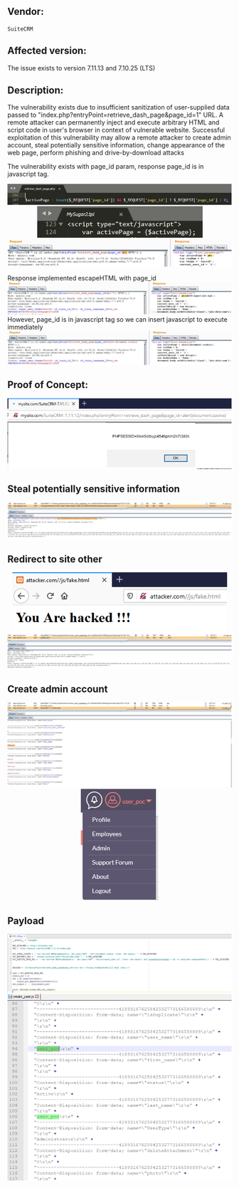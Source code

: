 ## Vendor:
    SuiteCRM 

## Affected version:
The issue exists to version 7.11.13 and 7.10.25 (LTS) 

## Description:   
The vulnerability exists due to insufficient sanitization of user-supplied data passed to "index.php?entryPoint=retrieve_dash_page&page_id=1" URL. A remote attacker can permanently inject and execute arbitrary HTML and script code in user's browser in context of vulnerable website.
Successful exploitation of this vulnerability may allow a remote attacker to create admin account, steal potentially sensitive information, change appearance of the web page, perform phishing and drive-by-download attacks

The vulnerability exists with page_id param, response page_id is in javascript tag.

<p align="center">
<img src="https://github.com/vuongdq54/SuiteCRM_XSS/blob/master/image1.png" />
<img src="https://github.com/vuongdq54/SuiteCRM_XSS/blob/master/image2.png" />
<img src="https://github.com/vuongdq54/SuiteCRM_XSS/blob/master/image3.png" />
</p>
Response implemented escapeHTML with page_id
<img src="https://github.com/vuongdq54/SuiteCRM_XSS/blob/master/image4.png" />
However, page_id is in javascript tag so we can insert javascript to execute immediately
<img src="https://github.com/vuongdq54/SuiteCRM_XSS/blob/master/image5.png" />

## Proof of Concept:

<p align="center">
<img src="https://github.com/vuongdq54/SuiteCRM_XSS/blob/master/image6.png" />
</p>

## Steal potentially sensitive information

<p align="center">
<img src="https://github.com/vuongdq54/SuiteCRM_XSS/blob/master/image7.png" />
</p>

## Redirect to site other

<p align="center">
<img src="https://github.com/vuongdq54/SuiteCRM_XSS/blob/master/image8.png" />
<img src="https://github.com/vuongdq54/SuiteCRM_XSS/blob/master/image9.png" />
</p>

## Create admin account

<p align="center">
<img src="https://github.com/vuongdq54/SuiteCRM_XSS/blob/master/image10.png" />
<img src="https://github.com/vuongdq54/SuiteCRM_XSS/blob/master/image11.png" />
</p>

## Payload
<p align="center">
<img src="https://github.com/vuongdq54/SuiteCRM_XSS/blob/master/image12.png" />
<img src="https://github.com/vuongdq54/SuiteCRM_XSS/blob/master/image13.png" />
</p>